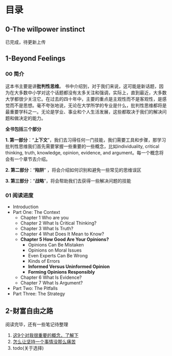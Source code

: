 # 目录
## 0-The willpower instinct
已完成，待更新上传

## 1-Beyond Feelings

### 00 简介

这本书主要是讲**批判性思维**。
书中介绍到，对于我们来说，这可能是新话题，因为在大多数中小学对这个话题都没有太多关注和强调，实际上，直到最近，大多数大学都很少关注它。在过去的四十年中，主要的重点是主观性而不是客观性，是感觉而不是思想。毫不夸张地说，无论在大学所学的专业是什么，批判性思维都将是最重要学科之一。无论是学业、事业和个人生活发展，这些都取决于我们的解决问题和做决定的能力。

**全书包括三个部分**

**1. 第一部分**：“**上下文**”，我们去习得任何一门技能，我们需要工具和步骤，那学习批判性思维我们首先需要掌握一些重要的一些概念，比如individuality, critical thinking, truth, knowledge, opinion, evidence, and argument。每一个概念将会有一个章节去介绍。

**2. 第二部分**：“**陷阱**” ，将会介绍如何识别和避免一些常见的思维误区

**3. 第三部分**：“**战略**”，将会帮助我们去获得一些解决问题的技能

### 01 阅读进度
- Introduction
- Part One: The Context
  - Chapter 1 Who are you
  - Chapter 2 What Is Critical Thinking?
  - Chapter 3 What Is Truth?
  - Chapter 4 What Does It Mean to Know?
  - **Chapter 5 How Good Are Your Opinions?**
      - Opinions Can Be Mistaken
      - Opinions on Moral Issues
      - Even Experts Can Be Wrong
      - Kinds of Errors
      - **Informed Versus Uninformed Opinion**
      - **Forming Opinions Responsibly**
  - Chapter 6 What Is Evidence?
  - Chapter 7 What Is Argument?
- Part Two: The Pitfalls
- Part Three: The Strategy

## 2-财富自由之路
阅读完毕，还有一些笔记待整理
1.  [这9个对我很重要的概念，了解下 ](/财富自由之路/这9个对我很重要的概念，了解下.md)
2. [怎么让坚持一个事情没那么痛苦](/财富自由之路/怎么让坚持一个事情没那么痛苦.md)
3. todo(关于选择)